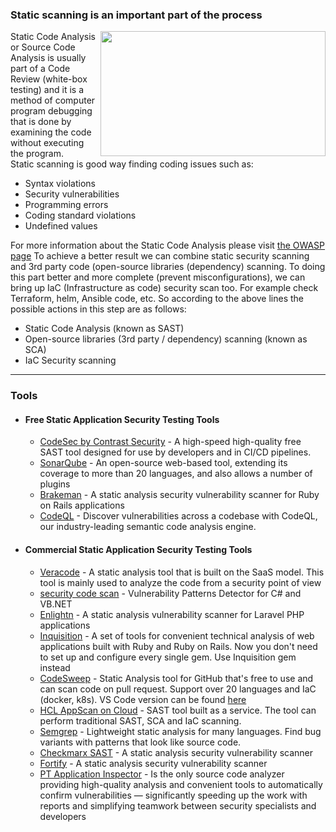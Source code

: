 ### Static scanning is an important part of the process

<img align="right" width="360" height="200" src="/current-version/assets/images/Static scanning.png">
Static Code Analysis or Source Code Analysis is usually part of a Code Review (white-box testing) and it is a method of computer program debugging that is done by examining the code without executing the program.</br>
Static scanning is good way finding coding issues such as:

+ Syntax violations
+ Security vulnerabilities
+ Programming errors
+ Coding standard violations
+ Undefined values

For more information about the Static Code Analysis please visit [the OWASP page](https://owasp.org/www-community/controls/Static_Code_Analysis)
To achieve a better result we can combine static security scanning and 3rd party code (open-source libraries (dependency) scanning.
To doing this part better and more complete (prevent misconfigurations), we can bring up IaC (Infrastructure as code) security scan too. For example check Terraform, helm, Ansible code, etc.
So according to the above lines the possible actions in this step are as follows:

+ Static Code Analysis (known as SAST)
+ Open-source libraries (3rd party / dependency) scanning (known as SCA)
+ IaC Security scanning

---

### Tools

- #### Free Static Application Security Testing Tools

  + [CodeSec by Contrast Security](https://www.contrastsecurity.com/developer) - A high-speed high-quality free SAST tool designed for use by developers and in CI/CD pipelines.
  + [SonarQube](https://www.sonarqube.org) - An open-source web-based tool, extending its coverage to more than 20 languages, and also allows a number of plugins
  + [Brakeman](https://github.com/presidentbeef/brakeman) - A static analysis security vulnerability scanner for Ruby on Rails applications
  + [CodeQL](https://github.com/github/codeql) - Discover vulnerabilities across a codebase with CodeQL, our industry-leading semantic code analysis engine.

+ #### Commercial Static Application Security Testing Tools

  + [Veracode](https://www.veracode.com/security/static-analysis-tool) - A static analysis tool that is built on the SaaS model. This tool is mainly used to analyze the code from a security point of view
  + [security code scan](https://github.com/security-code-scan/security-code-scan) - Vulnerability Patterns Detector for C# and VB.NET
  + [Enlightn](https://github.com/enlightn/enlightn) - A static analysis vulnerability scanner for Laravel PHP applications
  + [Inquisition](https://github.com/rubygarage/inquisition) - A set of tools for convenient technical analysis of web applications built with Ruby and Ruby on Rails. Now you don't need to set up and configure every single gem. Use Inquisition gem instead
  + [CodeSweep](https://hclsw.co/codesweepgithub) - Static Analysis tool for GitHub that's free to use and can scan code on pull request. Support over 20 languages and IaC (docker, k8s). VS Code version can be found [here]( https://hclsw.co/codesweep)
  + [HCL AppScan on Cloud](https://cloud.appscan.com ) - SAST tool built as a service. The tool can perform traditional SAST, SCA and IaC scanning.
  + [Semgrep](https://semgrep.dev) - Lightweight static analysis for many languages. Find bug variants with patterns that look like source code.
  + [Checkmarx SAST](https://checkmarx.com) - A static analysis security vulnerability scanner
  + [Fortify](https://www.microfocus.com/en-us/cyberres/application-security/static-code-analyzer) - A static analysis security vulnerability scanner
  + [PT Application Inspector](https://www.ptsecurity.com/ww-en/products/ai/) - Is the only source code analyzer providing high-quality analysis and convenient tools to automatically confirm vulnerabilities — significantly speeding up the work with reports and simplifying teamwork between security specialists and developers

